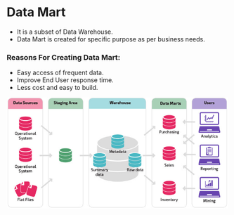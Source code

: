 # Data Mart

* It is a subset of Data Warehouse. 
* Data Mart is created for specific purpose as per business needs.

### Reasons For Creating Data Mart:
* Easy access of frequent data.
* Improve End User response time.
* Less cost and easy to build.


![img.png](images/datawarehouse.png)
